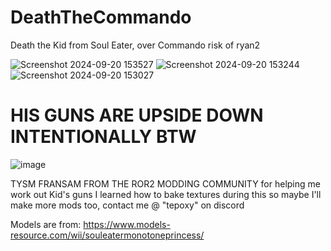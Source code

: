 # DeathTheCommando
Death the Kid from Soul Eater, over Commando risk of ryan2

![Screenshot 2024-09-20 153527](https://github.com/user-attachments/assets/1c863c37-0d24-43f3-ab2e-2cc578101202)
![Screenshot 2024-09-20 153244](https://github.com/user-attachments/assets/b02c5e6f-f106-4cd9-bcb3-a3eccfedcedd)
![Screenshot 2024-09-20 153027](https://github.com/user-attachments/assets/a6b70b00-b564-4f0b-8cec-ee57178389e0)

# HIS GUNS ARE UPSIDE DOWN INTENTIONALLY BTW

![image](https://github.com/user-attachments/assets/8858e6da-9dea-4bac-86c6-ea19e8223bc0)

TYSM FRANSAM FROM THE ROR2 MODDING COMMUNITY for helping me work out Kid's guns
I learned how to bake textures during this so maybe I'll make more mods too, contact me @ "tepoxy" on discord

Models are from: https://www.models-resource.com/wii/souleatermonotoneprincess/
